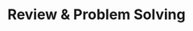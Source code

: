 ---
title: Review & Problem Solving
number: 26
time: 2022-03-28 12:00
location: Graham Hall 210
notes:
slides_pdf:
slide_ppt:
textbook:
---